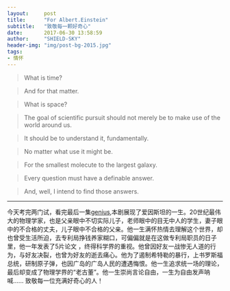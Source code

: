 ```yaml
---
layout:     post
title:      "For Albert.Einstein"
subtitle:   "致敬每一颗好奇心"
date:       2017-06-30 13:58:59
author:     "SHIELD-SKY"
header-img: "img/post-bg-2015.jpg"
tags:
- 情怀
---
```


>What is time?

>And for that matter.

>What is space?

>The goal of scientific pursuit should not merely be to make use of the world around us. 

>It should be to understand it, fundamentally.

>No matter what use it might be.

>For the smallest molecute to the largest galaxy.

>Every question must have a definable answer.

>And, well, I intend to find those answers.

---
今天考完两门试，看完最后一集[genius](http://www.zimuzu.tv/gresource/35246),本剧展现了爱因斯坦的一生。20世纪最伟大的物理学家，也是父亲眼中不切实际儿子，老师眼中的目无中人的学生，妻子眼中的不合格的丈夫，儿子眼中不合格的父亲。他一生满怀热情去理解这个世界，却也曾受生活所迫，去专利局挣钱养家糊口，可偏偏就是在这做专利局职员的日子里，他一年发表了5片论文 ，终得科学界的重视。他曾因好友一战惨无人道的行为，与好友决裂，也曾为好友的逝去痛心。他为了遏制希特勒的暴行，上书罗斯福总统，研制原子弹，也因广岛的广岛人民的遭遇悔恨。他一生追求统一场的理论，最后却变成了物理学界的“老古董”。他一生崇尚言论自由，一生为自由发声呐喊......
致敬每一位充满好奇心的人！